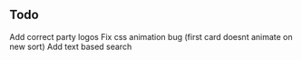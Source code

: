 ## Todo
Add correct party logos
Fix css animation bug (first card doesnt animate on new sort)
Add text based search
